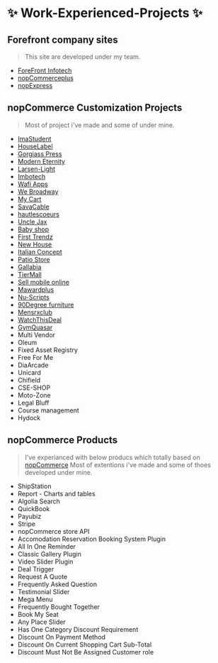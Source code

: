    # :sparkles: Work-Experienced-Projects :sparkles:


## Forefront company sites

   > This site are developed under my team.

 *  [ForeFront Infotech](http://forefrontinfotech.com)
 *  [nopCommerceplus](http://nopcommerceplus.com)
 *  [nopExpress](https://www.nopexpress.com)

## nopCommerce Customization Projects
   
   > Most of project i've made and some of under mine.

 *  [ImaStudent](https://www.imastudent.com)
 *  [HouseLabel](https://www.houselabels.com)
 *  [Gorgiass Press](https://www.gorgiaspress.com)
 *  [Modern Eternity](https://www.moderneternity.com)
 *  [Larsen-Light](https://www.larsenlights.com)
 *  [Imbotech](https://imbotec.com)
 *  [Wafi Apps](https://bh.wafiapps.com)
 *  [We Broadway](http://broadway.gtpass.com)
 *  [My Cart](http://mycart.technology)
 *  [SavaCable](https://www.savacable.com)
 *  [hautlescoeurs](https://www.hautlescoeurs.be)
 *  [Uncle Jax](http://www.unclejax.com/vn-en/)
 *  [Baby shop](https://www.babyshophk.net)
 *  [First Trendz](https://www.firsttrendz.com/)
 *  [New House](https://www.newhouse.se/se)
 *  [Italian Concept](https://italianconceptusa.com/)
 *  [Patio Store](https://www.patiostore.com/)
 *  [Gallabia](https://www.gallabia.com/)
 *  [TierMall](http://staging.tiremalliraq.com/)
 *  [Sell mobile online](http://sellmobile.online/)
 *  [Mawardplus](https://www.mawardsplus.com/)
 *  [Nu-Scripts](https://www.nu-scripts.com/)
 *  [90Degree furniture](https://90degreeofficefurniture.com/)
 *  [Mensrxclub](https://mensrxclub.com/)
 *  [WatchThisDeal](https://www.watchthisdeal.co.uk/)
 *  [GymQuasar](https://www.gymquasar.com/)
 *  Multi Vendor
 *  Oleum
 *  Fixed Asset Registry
 *  Free For Me
 *  DiaArcade 
 *  Unicard  
 *  Chifield
 *  CSE-SHOP
 *  Moto-Zone
 *  Legal Bluff
 *  Course management
 *  Hydock


 ## nopCommerce Products 
  
   > I've experianced with below producs which totally based on [nopCommerce](https://www.nopcommerce.com/) 
   > Most of extentions i've made and some of thoes developed under mine.  
 
 *	ShipStation
 *	Report - Charts and tables
 *	Algolia Search
 *	QuickBook 
 *	Payubiz
 *	Stripe
 *	nopCommerce store API
 *	Accomodation Reservation Booking System Plugin
 *	All In One Reminder
 *	Classic Gallery Plugin
 *	Video Slider Plugin
 *	Deal Trigger
 *	Request A Quote 
 *	Frequently Asked Question
 *	Testimonial Slider
 *	Mega Menu
 *	Frequently Bought Together
 *	Book My Seat
 *	Any Place Slider
 *	Has One Category Discount Requirement 
 *	Discount On Payment Method
 *	Discount On Current Shopping Cart Sub-Total
 *	Discount Must Not Be Assigned Customer role

         
         
         
         	
